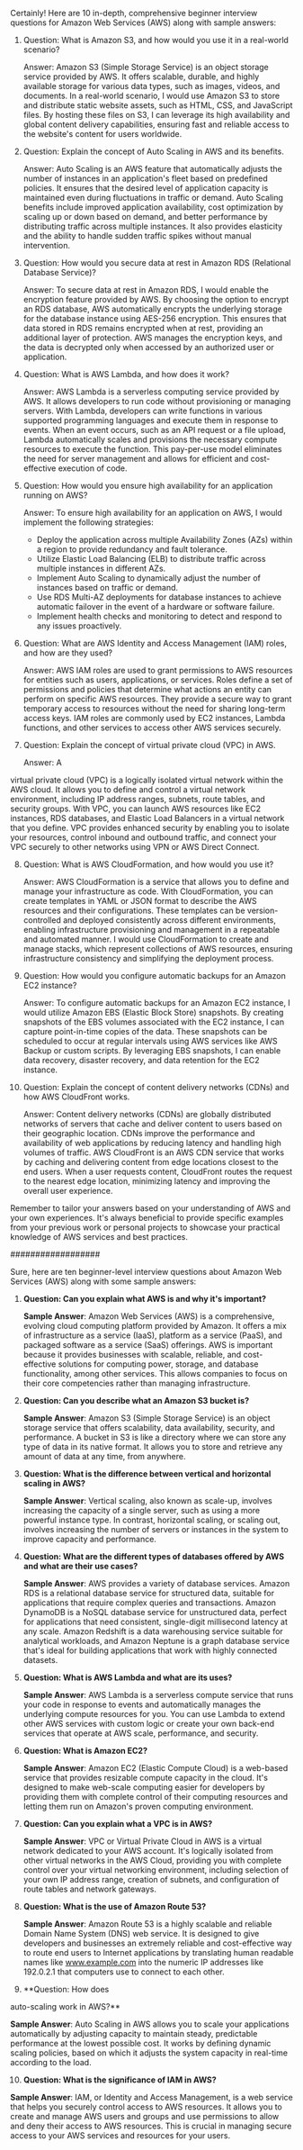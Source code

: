 Certainly! Here are 10 in-depth, comprehensive beginner interview questions for Amazon Web Services (AWS) along with sample answers:

1. Question: What is Amazon S3, and how would you use it in a real-world scenario?

   Answer: Amazon S3 (Simple Storage Service) is an object storage service provided by AWS. It offers scalable, durable, and highly available storage for various data types, such as images, videos, and documents. In a real-world scenario, I would use Amazon S3 to store and distribute static website assets, such as HTML, CSS, and JavaScript files. By hosting these files on S3, I can leverage its high availability and global content delivery capabilities, ensuring fast and reliable access to the website's content for users worldwide.

2. Question: Explain the concept of Auto Scaling in AWS and its benefits.

   Answer: Auto Scaling is an AWS feature that automatically adjusts the number of instances in an application's fleet based on predefined policies. It ensures that the desired level of application capacity is maintained even during fluctuations in traffic or demand. Auto Scaling benefits include improved application availability, cost optimization by scaling up or down based on demand, and better performance by distributing traffic across multiple instances. It also provides elasticity and the ability to handle sudden traffic spikes without manual intervention.

3. Question: How would you secure data at rest in Amazon RDS (Relational Database Service)?

   Answer: To secure data at rest in Amazon RDS, I would enable the encryption feature provided by AWS. By choosing the option to encrypt an RDS database, AWS automatically encrypts the underlying storage for the database instance using AES-256 encryption. This ensures that data stored in RDS remains encrypted when at rest, providing an additional layer of protection. AWS manages the encryption keys, and the data is decrypted only when accessed by an authorized user or application.

4. Question: What is AWS Lambda, and how does it work?

   Answer: AWS Lambda is a serverless computing service provided by AWS. It allows developers to run code without provisioning or managing servers. With Lambda, developers can write functions in various supported programming languages and execute them in response to events. When an event occurs, such as an API request or a file upload, Lambda automatically scales and provisions the necessary compute resources to execute the function. This pay-per-use model eliminates the need for server management and allows for efficient and cost-effective execution of code.

5. Question: How would you ensure high availability for an application running on AWS?

   Answer: To ensure high availability for an application on AWS, I would implement the following strategies:
   - Deploy the application across multiple Availability Zones (AZs) within a region to provide redundancy and fault tolerance.
   - Utilize Elastic Load Balancing (ELB) to distribute traffic across multiple instances in different AZs.
   - Implement Auto Scaling to dynamically adjust the number of instances based on traffic or demand.
   - Use RDS Multi-AZ deployments for database instances to achieve automatic failover in the event of a hardware or software failure.
   - Implement health checks and monitoring to detect and respond to any issues proactively.

6. Question: What are AWS Identity and Access Management (IAM) roles, and how are they used?

   Answer: AWS IAM roles are used to grant permissions to AWS resources for entities such as users, applications, or services. Roles define a set of permissions and policies that determine what actions an entity can perform on specific AWS resources. They provide a secure way to grant temporary access to resources without the need for sharing long-term access keys. IAM roles are commonly used by EC2 instances, Lambda functions, and other services to access other AWS services securely.

7. Question: Explain the concept of virtual private cloud (VPC) in AWS.

   Answer: A

 virtual private cloud (VPC) is a logically isolated virtual network within the AWS cloud. It allows you to define and control a virtual network environment, including IP address ranges, subnets, route tables, and security groups. With VPC, you can launch AWS resources like EC2 instances, RDS databases, and Elastic Load Balancers in a virtual network that you define. VPC provides enhanced security by enabling you to isolate your resources, control inbound and outbound traffic, and connect your VPC securely to other networks using VPN or AWS Direct Connect.

8. Question: What is AWS CloudFormation, and how would you use it?

   Answer: AWS CloudFormation is a service that allows you to define and manage your infrastructure as code. With CloudFormation, you can create templates in YAML or JSON format to describe the AWS resources and their configurations. These templates can be version-controlled and deployed consistently across different environments, enabling infrastructure provisioning and management in a repeatable and automated manner. I would use CloudFormation to create and manage stacks, which represent collections of AWS resources, ensuring infrastructure consistency and simplifying the deployment process.

9. Question: How would you configure automatic backups for an Amazon EC2 instance?

   Answer: To configure automatic backups for an Amazon EC2 instance, I would utilize Amazon EBS (Elastic Block Store) snapshots. By creating snapshots of the EBS volumes associated with the EC2 instance, I can capture point-in-time copies of the data. These snapshots can be scheduled to occur at regular intervals using AWS services like AWS Backup or custom scripts. By leveraging EBS snapshots, I can enable data recovery, disaster recovery, and data retention for the EC2 instance.

10. Question: Explain the concept of content delivery networks (CDNs) and how AWS CloudFront works.

    Answer: Content delivery networks (CDNs) are globally distributed networks of servers that cache and deliver content to users based on their geographic location. CDNs improve the performance and availability of web applications by reducing latency and handling high volumes of traffic. AWS CloudFront is an AWS CDN service that works by caching and delivering content from edge locations closest to the end users. When a user requests content, CloudFront routes the request to the nearest edge location, minimizing latency and improving the overall user experience.

Remember to tailor your answers based on your understanding of AWS and your own experiences. It's always beneficial to provide specific examples from your previous work or personal projects to showcase your practical knowledge of AWS services and best practices.



##################

Sure, here are ten beginner-level interview questions about Amazon Web Services (AWS) along with some sample answers:

1. **Question: Can you explain what AWS is and why it's important?**

   **Sample Answer**: Amazon Web Services (AWS) is a comprehensive, evolving cloud computing platform provided by Amazon. It offers a mix of infrastructure as a service (IaaS), platform as a service (PaaS), and packaged software as a service (SaaS) offerings. AWS is important because it provides businesses with scalable, reliable, and cost-effective solutions for computing power, storage, and database functionality, among other services. This allows companies to focus on their core competencies rather than managing infrastructure.

2. **Question: Can you describe what an Amazon S3 bucket is?**

   **Sample Answer**: Amazon S3 (Simple Storage Service) is an object storage service that offers scalability, data availability, security, and performance. A bucket in S3 is like a directory where we can store any type of data in its native format. It allows you to store and retrieve any amount of data at any time, from anywhere.

3. **Question: What is the difference between vertical and horizontal scaling in AWS?**

   **Sample Answer**: Vertical scaling, also known as scale-up, involves increasing the capacity of a single server, such as using a more powerful instance type. In contrast, horizontal scaling, or scaling out, involves increasing the number of servers or instances in the system to improve capacity and performance.

4. **Question: What are the different types of databases offered by AWS and what are their use cases?**

   **Sample Answer**: AWS provides a variety of database services. Amazon RDS is a relational database service for structured data, suitable for applications that require complex queries and transactions. Amazon DynamoDB is a NoSQL database service for unstructured data, perfect for applications that need consistent, single-digit millisecond latency at any scale. Amazon Redshift is a data warehousing service suitable for analytical workloads, and Amazon Neptune is a graph database service that's ideal for building applications that work with highly connected datasets.

5. **Question: What is AWS Lambda and what are its uses?**

   **Sample Answer**: AWS Lambda is a serverless compute service that runs your code in response to events and automatically manages the underlying compute resources for you. You can use Lambda to extend other AWS services with custom logic or create your own back-end services that operate at AWS scale, performance, and security.

6. **Question: What is Amazon EC2?**

   **Sample Answer**: Amazon EC2 (Elastic Compute Cloud) is a web-based service that provides resizable compute capacity in the cloud. It's designed to make web-scale computing easier for developers by providing them with complete control of their computing resources and letting them run on Amazon's proven computing environment.

7. **Question: Can you explain what a VPC is in AWS?**

   **Sample Answer**: VPC or Virtual Private Cloud in AWS is a virtual network dedicated to your AWS account. It's logically isolated from other virtual networks in the AWS Cloud, providing you with complete control over your virtual networking environment, including selection of your own IP address range, creation of subnets, and configuration of route tables and network gateways.

8. **Question: What is the use of Amazon Route 53?**

   **Sample Answer**: Amazon Route 53 is a highly scalable and reliable Domain Name System (DNS) web service. It is designed to give developers and businesses an extremely reliable and cost-effective way to route end users to Internet applications by translating human readable names like www.example.com into the numeric IP addresses like 192.0.2.1 that computers use to connect to each other.

9. **Question: How does

 auto-scaling work in AWS?**

   **Sample Answer**: Auto Scaling in AWS allows you to scale your applications automatically by adjusting capacity to maintain steady, predictable performance at the lowest possible cost. It works by defining dynamic scaling policies, based on which it adjusts the system capacity in real-time according to the load.

10. **Question: What is the significance of IAM in AWS?**

   **Sample Answer**: IAM, or Identity and Access Management, is a web service that helps you securely control access to AWS resources. It allows you to create and manage AWS users and groups and use permissions to allow and deny their access to AWS resources. This is crucial in managing secure access to your AWS services and resources for your users.
